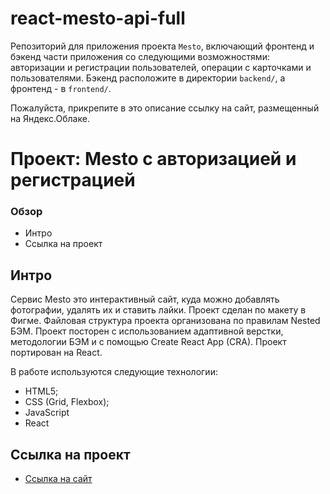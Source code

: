 # react-mesto-api-full
Репозиторий для приложения проекта `Mesto`, включающий фронтенд и бэкенд части приложения со следующими возможностями: авторизации и регистрации пользователей, операции с карточками и пользователями. Бэкенд расположите в директории `backend/`, а фронтенд - в `frontend/`. 
  
Пожалуйста, прикрепите в это описание ссылку на сайт, размещенный на Яндекс.Облаке.

# Проект: Mesto с авторизацией и регистрацией

### Обзор

* Интро
* Ссылка на проект

**Интро**
------
Сервис Mesto это интерактивный сайт, куда можно добавлять фотографии, удалять их и ставить лайки.
Проект сделан по макету в Фигме.
Файловая структура проекта организована по правилам Nested БЭМ.
Проект посторен с использованием адаптивной верстки, методологии БЭМ и c помощью Create React App (CRA). Проект портирован на React.

В работе используются следующие технологии:
 * HTML5;
 * CSS (Grid, Flexbox);
 * JavaScript
 * React

**Ссылка на проект**
------
* [Ссылка на сайт](https://place.nomoredomainsclub.ru)
